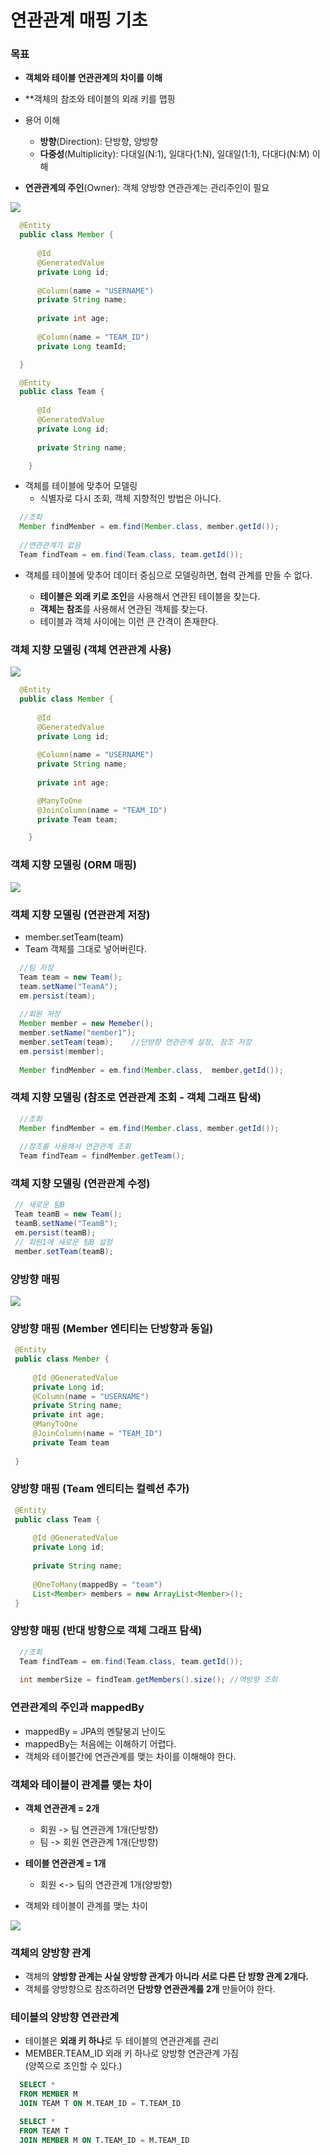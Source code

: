 # 연관관계 매핑 기초

### 목표
- **객체와 테이블 연관관계의 차이를 이해**
- **객체의 참조와 테이블의 외래 키를 맵핑
- 용어 이해
  - **방향**(Direction): 단방향, 양방향
  - **다중성**(Multiplicity): 다대일(N:1), 일대다(1:N), 일대일(1:1), 다대다(N:M) 이해

- **연관관계의 주인**(Owner): 객체 양방향 연관관계는 관리주인이 필요

![](https://github.com/dididiri1/jpabook/blob/main/images/05_01.png?raw=true)

```java
  @Entity
  public class Member {
    
      @Id
      @GeneratedValue
      private Long id;
      
      @Column(name = "USERNAME")
      private String name;
      
      private int age;
      
      @Column(name = "TEAM_ID")
      private Long teamId;

  }
```

```java
  @Entity
  public class Team {
     
      @Id
      @GeneratedValue
      private Long id;
      
      private String name;

    }
```

- 객체를 테이블에 맞추어 모델링
  - 식별자로 다시 조회, 객체 지향적인 방법은 아니다.

``` java
  //조회
  Member findMember = em.find(Member.class, member.getId());
        
  //연관관계가 없음
  Team findTeam = em.find(Team.class, team.getId());
```

- 객체를 테이블에 맞추어 데이터 중심으로 모델링하면, 협력 관계를 만들 수 없다.

  - **테이블은 외래 키로 조인**을 사용해서 연관된 테이블을 찾는다.
  - **객체는 참조**를 사용해서 연관된 객체를 찾는다.
  - 테이블과 객체 사이에는 이런 큰 간격이 존재한다.


### 객체 지향 모델링 (객체 연관관계 사용)

![](https://github.com/dididiri1/jpabook/blob/main/images/05_02.png?raw=true)

``` java
  @Entity
  public class Member {
  
      @Id
      @GeneratedValue
      private Long id;
      
      @Column(name = "USERNAME")
      private String name;
      
      private int age;

      @ManyToOne
      @JoinColumn(name = "TEAM_ID")
      private Team team;

    }
```

### 객체 지향 모델링 (ORM 매핑)

![](https://github.com/dididiri1/jpabook/blob/main/images/05_03.png?raw=true)

### 객체 지향 모델링 (연관관계 저장)

- member.setTeam(team)
- Team 객체를 그대로 넣어버린다.

``` java
  //팀 저장
  Team team = new Team();
  team.setName("TeamA");
  em.persist(team);
  
  //회원 저장
  Member member = new Memeber();
  member.setName("member1");
  member.setTeam(team);    //단방향 연관관계 설정, 참조 저장
  em.persist(member);
  
  Member findMember = em.find(Member.class,  member.getId());
```

### 객체 지향 모델링 (참조로 연관관계 조회 - 객체 그래프 탐색)

``` java
  //조회
  Member findMember = em.find(Member.class, member.getId()); 
  
  //참조를 사용해서 연관관계 조회
  Team findTeam = findMember.getTeam();
```

### 객체 지향 모델링 (연관관계 수정)

``` java
 // 새로운 팀B
 Team teamB = new Team();
 teamB.setName("TeamB");
 em.persist(teamB);
 // 회원1에 새로운 팀B 설정
 member.setTeam(teamB);

```

### 양방향 매핑

![](https://github.com/dididiri1/jpabook/blob/main/images/05_04.png?raw=true)

### 양방향 매핑 (Member 엔티티는 단방향과 동일)

``` java
 @Entity
 public class Member { 
 
     @Id @GeneratedValue
     private Long id;
     @Column(name = "USERNAME")
     private String name;
     private int age;
     @ManyToOne
     @JoinColumn(name = "TEAM_ID")
     private Team team
     
 }
```

### 양방향 매핑  (Team 엔티티는 컬렉션 추가)

``` java
 @Entity
 public class Team {
 
     @Id @GeneratedValue
     private Long id;
     
     private String name;
     
     @OneToMany(mappedBy = "team")
     List<Member> members = new ArrayList<Member>();
 }
```

### 양방향 매핑  (반대 방향으로 객체 그래프 탐색)

``` java
  //조회
  Team findTeam = em.find(Team.class, team.getId()); 
  
  int memberSize = findTeam.getMembers().size(); //역방향 조회

``` 

### 연관관계의 주인과 mappedBy

- mappedBy = JPA의 멘탈붕괴 난이도
- mappedBy는 처음에는 이해하기 어렵다.
- 객체와 테이블간에 연관관계를 맺는 차이를 이해해야 한다.

### 객체와 테이블이 관계를 맺는 차이

- **객체 연관관계 = 2개**
  - 회원 -> 팀 연관관계 1개(단방향)
  - 팀 -> 회원 연관관계 1개(단방향)
- **테이블 연관관계 = 1개**
  - 회원 <-> 팀의 연관관계 1개(양방향)


- 객체와 테이블이 관계를 맺는 차이

![](https://github.com/dididiri1/jpabook/blob/main/images/05_05.png?raw=true)

### 객체의 양방향 관계

- 객체의 **양방향 관계는 사실 양방향 관계가 아니라 서로 다른 단 뱡향 관계 2개다.**
- 객체를 양방향으로 참조하려면 **단방향 연관관계를 2개** 만들어야 한다.

### 테이블의 양방향 연관관계

- 테이블은 **외래 키 하나**로 두 테이블의 연관관계를 관리
- MEMBER.TEAM_ID 외래 키 하나로 양방향 연관관계 가짐  
  (양쪽으로 조인할 수 있다.)

``` sql
  SELECT * 
  FROM MEMBER M
  JOIN TEAM T ON M.TEAM_ID = T.TEAM_ID
``` 

``` sql
  SELECT * 
  FROM TEAM T
  JOIN MEMBER M ON T.TEAM_ID = M.TEAM_ID
``` 
